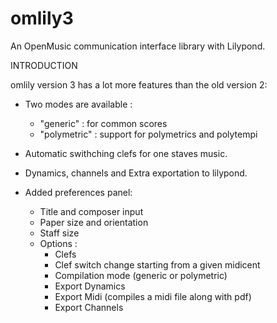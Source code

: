 # omlily3
An OpenMusic communication interface library with Lilypond.

INTRODUCTION

omlily version 3 has a lot more features than the old version 2:

- Two modes are available : 
	- "generic"    : for common scores
    - "polymetric" : support for polymetrics and polytempi

- Automatic swithching clefs for one staves music.

- Dynamics, channels and Extra exportation to lilypond. 

- Added preferences panel:

  - Title and composer input
  - Paper size and orientation
  - Staff size
  - Options :
	- Clefs
	- Clef switch change starting from a given midicent 
	- Compilation mode (generic or polymetric)
	- Export Dynamics
	- Export Midi (compiles a midi file along with pdf)
	- Export Channels
